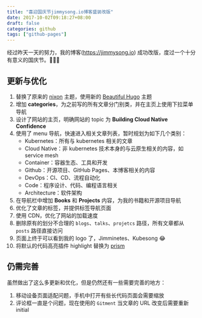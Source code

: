 ```yaml
---
title: "喜迎国庆节jimmysong.io博客盛装改版"
date: 2017-10-02T09:18:27+08:00
draft: false
categories: github
tags: ["github-pages"]
---
```


经过昨天一天的努力，我的博客(https://jimmysong.io) 成功改版，度过一个十分有意义的国庆节。🎈💐👏

## 更新与优化

1. 替换了原来的 [nixon](https://themes.gohugo.io/nixon/) 主题，使用新的 [Beautiful Hugo](https://themes.gohugo.io/beautifulhugo/) 主题
2. 增加 **categories**，为之前写的所有文章分门别类，并在主页上使用下拉菜单导航
3. 设计了网站的主页，明确网站的 topic 为 **Building Cloud Native Confidence**
4. 使用了 menu 导航，快速进入相关文章列表，暂时规划为如下几个类别：
   - Kubernetes：所有与 kubernetes 相关的文章
   - Cloud Native：非 kubernetes 技术本身的与云原生相关的内容，如 service mesh
   - Container：容器生态、工具和开发
   - Github：开源项目、GitHub Pages、本博客相关的内容
   - DevOps：CI、CD、流程自动化
   - Code：程序设计、代码、编程语言相关
   - Architecture：软件架构
5. 在导航栏中增加 **Books** 和 **Projects** 内容，为我的书籍和开源项目导航
6. 优化了文章的标签，并提供标签导航页面
7. 使用 CDN，优化了网站的加载速度
8. 删除原有的划分不合理的 `blogs`、`talks`、`projetcs` 路径，所有文章都从 `posts` 路径直接访问
9. 页面上终于可以看到我的 logo 了，Jimminetes、Kubesong 😂
10. 将默认的代码高亮插件 highlight 替换为 [prism](http://prismjs.com/download.html)

## 仍需完善

虽然做出了这么多更新和优化，但是仍然还有一些需要完善的地方：

1. 移动设备页面适配问题，手机中打开有些长代码页面会需要缩放
2. 评论框一直是个问题，现在使用的 `Gitment` 当文章的 URL 改变后需要重新 initial